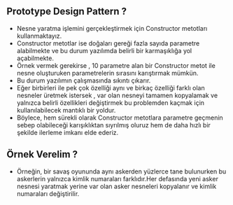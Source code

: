 ## Prototype Design Pattern ? 
* Nesne yaratma işlemini gerçekleştirmek için Constructor metotları kullanmaktayız.
* Constructor metotlar ise doğaları gereği fazla sayıda parametre alabilmekte ve bu durum yazılımda belirli
bir karmaşıklığa yol açabilmekte.
* Örnek vermek gerekirse , 10 parametre alan bir Constructor metot ile nesne oluşturuken parametrelerin sırasını 
karıştırmak mümkün.
* Bu durum yazılımın çalışmasında sıkıntı çıkarır.
* Eğer birbirleri ile pek çok özelliği aynı ve birkaç özelliği farklı olan nesneler üretmek istersek , var olan
nesneyi tamamen kopyalamak ve yalnızca belirli özellikleri değiştirmek bu problemden kaçmak için 
kullanılabilecek mantıklı bir yoldur.
* Böylece, hem sürekli olarak Constructor metotlara parametre geçmenin sebep olabileceği karışıklıktan 
sıyrılmış oluruz hem de daha hızlı bir şekilde ilerleme imkanı elde ederiz.

## Örnek Verelim ? 
* Örneğin, bir savaş oyununda aynı askerden yüzlerce tane bulunurken bu askerlerin yalnızca kimlik numaraları 
farklıdır.Her defasında yeni asker nesnesi yaratmak yerine var olan asker nesneleri kopyalanır ve 
kimlik numaraları değiştirilir.